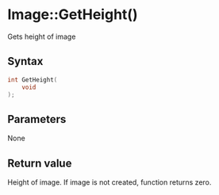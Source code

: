 # Image::GetHeight()

Gets height of image

## Syntax

```cpp
int GetHeight(
    void
);
```

## Parameters

None

## Return value

Height of image. If image is not created, function returns zero.
